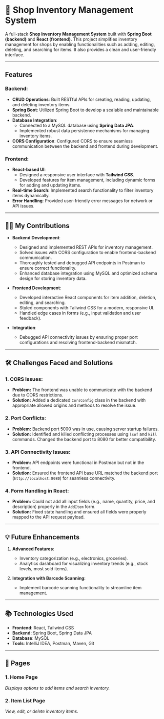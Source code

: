 # 🛒 Shop Inventory Management System

A full-stack **Shop Inventory Management System** built with **Spring Boot (backend)** and **React (frontend)**. This project simplifies inventory management for shops by enabling functionalities such as adding, editing, deleting, and searching for items. It also provides a clean and user-friendly interface.

---

## Features

### Backend:
- **CRUD Operations**: Built RESTful APIs for creating, reading, updating, and deleting inventory items.
- **Spring Boot**: Utilized Spring Boot to develop a scalable and maintainable backend.
- **Database Integration**: 
  - Connected to a MySQL database using **Spring Data JPA**.
  - Implemented robust data persistence mechanisms for managing inventory items.
- **CORS Configuration**: Configured CORS to ensure seamless communication between the backend and frontend during development.

### Frontend:
- **React-based UI**:
  - Designed a responsive user interface with **Tailwind CSS**.
  - Developed features for item management, including dynamic forms for adding and updating items.
- **Real-time Search**: Implemented search functionality to filter inventory items dynamically.
- **Error Handling**: Provided user-friendly error messages for network or API issues.

---

## 👨‍💻 My Contributions

- **Backend Development**: 
  - Designed and implemented REST APIs for inventory management.
  - Solved issues with CORS configuration to enable frontend-backend communication.
  - Thoroughly tested and debugged API endpoints in Postman to ensure correct functionality.
  - Enhanced database integration using MySQL and optimized schema design for storing inventory data.

- **Frontend Development**:
  - Developed interactive React components for item addition, deletion, editing, and searching.
  - Styled components with Tailwind CSS for a modern, responsive UI.
  - Handled edge cases in forms (e.g., input validation and user feedback).

- **Integration**:
  - Debugged API connectivity issues by ensuring proper port configurations and resolving frontend-backend mismatch.

---

## 🛠️ Challenges Faced and Solutions

### 1. **CORS Issues:**
   - **Problem:** The frontend was unable to communicate with the backend due to CORS restrictions.
   - **Solution:** Added a dedicated `CorsConfig` class in the backend with appropriate allowed origins and methods to resolve the issue.

### 2. **Port Conflicts:**
   - **Problem:** Backend port 5000 was in use, causing server startup failures.
   - **Solution:** Identified and killed conflicting processes using `lsof` and `kill` commands. Changed the backend port to 8080 for better compatibility.

### 3. **API Connectivity Issues:**
   - **Problem:** API endpoints were functional in Postman but not in the frontend.
   - **Solution:** Ensured the frontend API base URL matched the backend port (`http://localhost:8080`) for seamless connectivity.

### 4. **Form Handling in React:**
   - **Problem:** Could not add all input fields (e.g., name, quantity, price, and description) properly in the `AddItem` form.
   - **Solution:** Fixed state handling and ensured all fields were properly mapped to the API request payload.

---

## 💡 Future Enhancements

1. **Advanced Features**:
   - Inventory categorization (e.g., electronics, groceries).
   - Analytics dashboard for visualizing inventory trends (e.g., stock levels, most sold items).

2. **Integration with Barcode Scanning**:
   - Implement barcode scanning functionality to streamline item management.

---

## 📚 Technologies Used

- **Frontend**: React, Tailwind CSS
- **Backend**: Spring Boot, Spring Data JPA
- **Database**: MySQL
- **Tools**: IntelliJ IDEA, Postman, Maven, Git

---

## 📸 Pages

### 1. Home Page
*Displays options to add items and search inventory.*

### 2. Item List Page
*View, edit, or delete inventory items.*
